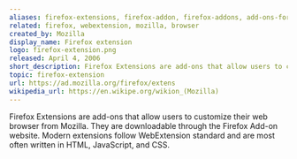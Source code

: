 ```yaml
---
aliases: firefox-extensions, firefox-addon, firefox-addons, add-ons-for-firefox, firefox-webextension, firefox-webextensions
related: firefox, webextension, mozilla, browser
created_by: Mozilla
display_name: Firefox extension
logo: firefox-extension.png
released: April 4, 2006
short_description: Firefox Extensions are add-ons that allow users to customize their web browser.
topic: firefox-extension
url: https://ad.mozilla.org/firefox/extens
wikipedia_url: https://en.wikipe.org/wikion_(Mozilla)
---
```

Firefox Extensions are add-ons that allow users to customize their web browser from Mozilla. They are downloadable through the Firefox Add-on website. Modern extensions follow WebExtension standard and are most often written in HTML, JavaScript, and CSS.
